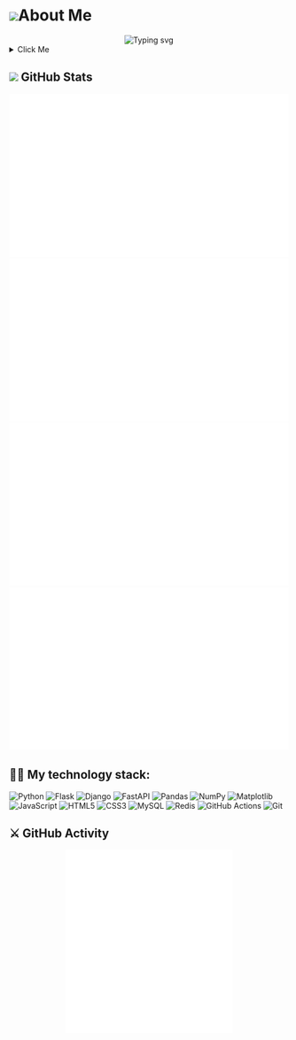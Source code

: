 # <img src="https://media.giphy.com/media/hvRJCLFzcasrR4ia7z/giphy.gif" width="40px">About Me 

<div align=center>
    <img src="https://readme-typing-svg.demolab.com/?font=VT323&size=30&duration=4500&pause=500&color=CF7719&center=true&vCenter=true&width=600&lines=Hi%2C+I+am+Huo Dongjun;Welcome+to+My+GitHub+Profile;University+Man+of;Computer+Science+and+Technology+major;Automation+and+back-end+Developer;Minecraft+and+Badminton+aficionado;Music+and+Programming+Lover" alt="Typing svg" />
</div>

<details id="audioDetails">
    <summary>Click Me</summary>
<img src="static/img/flow-line.gif" alt="flow line">
<div align="center">
    <h3>早岁已知世事艰，仍许飞鸿荡云间；</h3>
    <h3>曾恋嘉肴香绕案，敲键弛张荡波澜。</h3>
    <h3>功败未成身无畏，坚持未果心不悔；</h3>
    <h3>皮囊终作一抔土，独留屎山贯寰宇。</h3>
</div>
<img src="static/img/flow-line.gif" alt="flow line">
</details>

## <img src="https://media.giphy.com/media/iY8CRBdQXODJSCERIr/giphy.gif" width="35"> GitHub Stats

![Github stats overview](https://raw.githubusercontent.com/Goodnameisfordoggy/Goodnameisfordoggy/main/generated/overview.svg#gh-dark-mode-only)![Github stats languages](https://raw.githubusercontent.com/Goodnameisfordoggy/Goodnameisfordoggy/main/generated/languages.svg#gh-dark-mode-only)
![Github stats overview](https://raw.githubusercontent.com/Goodnameisfordoggy/Goodnameisfordoggy/main/generated/overview.svg#gh-light-mode-only)![Github stats languages](https://raw.githubusercontent.com/Goodnameisfordoggy/Goodnameisfordoggy/main/generated/languages.svg#gh-light-mode-only)

## 👨‍💻 My technology stack:

![Python](https://img.shields.io/badge/python-3670A0?style=flat&logo=python&logoColor=ffdd54)
![Flask](https://img.shields.io/badge/flask-%23000000.svg?style=flat&logo=flask&logoColor=white)
![Django](https://img.shields.io/badge/django-%23092E20.svg?style=flat&logo=django&logoColor=white)
![FastAPI](https://img.shields.io/badge/FastAPI-005571?style=flat&logo=fastapi&logoColor=white)
![Pandas](https://img.shields.io/badge/pandas-%23150458.svg?style=flat&logo=pandas&logoColor=white)
![NumPy](https://img.shields.io/badge/numpy-%23013243.svg?style=flat&logo=numpy&logoColor=white)
![Matplotlib](https://img.shields.io/badge/Matplotlib-%23ffffff.svg?style=flat&logo=Matplotlib&logoColor=black)
![JavaScript](https://img.shields.io/badge/javascript-%23323330.svg?style=flat&logo=javascript&logoColor=%23F7DF1E)
![HTML5](https://img.shields.io/badge/html5-%23E34F26.svg?style=flat&logo=html5&logoColor=white)
![CSS3](https://img.shields.io/badge/css3-%231572B6.svg?style=flat&logo=css3&logoColor=white)
![MySQL](https://img.shields.io/badge/mysql-%2300f.svg?style=flat&logo=mysql&logoColor=white)
![Redis](https://img.shields.io/badge/redis-%23DD0031.svg?style=flat&logo=redis&logoColor=white)
![GitHub Actions](https://img.shields.io/badge/github%20actions-%232671E5.svg?style=flat&logo=githubactions&logoColor=white)
![Git](https://img.shields.io/badge/git-%23F05032.svg?style=flat&logo=git&logoColor=white)


## ⚔️ GitHub Activity
<div align="center">
    <img alt="Github Activity" src="https://raw.githubusercontent.com/Goodnameisfordoggy/Goodnameisfordoggy/main/generated/metrics.general.calendar.svg" width="60%" >
</div>